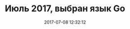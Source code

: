 ---
layout: post
title:  "Июль 2017, выбран язык Go"
date:   2017-07-08 12:32:12
categories: прогресс
---